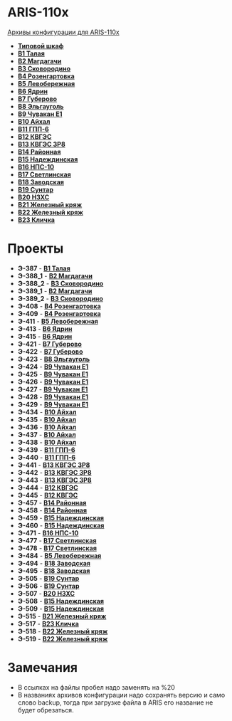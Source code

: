 ARIS-110x
=========

[Архивы конфигурации для ARIS-110x](https://confluence.prosyst.ru/pages/viewpage.action?pageId=71600433)

- **[Типовой шкаф](Типовой%20шкаф/README.md)**
- **[B1 Талая](B1%20Талая/README.md)**
- **[B2 Магдагачи](B2%20Магдагачи/README.md)**
- **[B3 Сковородино](B3%20Сковородино/README.md)**
- **[B4 Розенгартовка](B4%20Розенгартовка/README.md)**
- **[B5 Левобережная](B5%20Левобережная/README.md)**
- **[B6 Ядрин](B6%20Ядрин/README.md)**
- **[B7 Губерово](B7%Губерово/README.md)**
- **[B8 Эльгауголь](B8%20Эльгауголь/README.md)**
- **[B9 Чувакан E1](B9%20Чувакан%20E1/README.md)**
- **[B10 Айхал](B10%20Айхал/README.md)**
- **[B11 ГПП-6](B11%20ГПП-6/README.md)**
- **[B12 КВГЭС](B12%20КВГЭС/README.md)**
- **[B13 КВГЭС 3Р8](B13%20КВГЭС%203Р8/README.md)**
- **[B14 Районная](B14%20Районная/README.md)**
- **[B15 Надеждинская](B15%20Надеждинская/README.md)**
- **[B16 НПС-10](B16%20НПС-10/README.md)**
- **[B17 Светлинская](B17%20Светлинская/README.md)**
- **[B18 Заводская](B18%20Заводская/README.md)**
- **[B19 Сунтар](B19%20Сунтар/README.md)**
- **[B20 НЗХС](B20%20НЗХС/README.md)**
- **[B21 Железный кряж](B21%20Железный%20кряж/README.md)**
- **[B22 Железный кряж](B22%20Железный%20кряж/README.md)**
- **[B23 Кличка](B23%20Кличка/README.md)**


# Проекты

- **Э-387**      - **[B1 Талая](B1%20Талая/README.md)**
- **Э-388_1**    - **[B2 Магдагачи](B2%20Магдагачи/README.md)**
- **Э-388_2**    - **[B3 Сковородино](B3%20Сковородино/README.md)**
- **Э-389_1**    - **[B2 Магдагачи](B2%20Магдагачи/README.md)**
- **Э-389_2**    - **[B3 Сковородино](B3%20Сковородино/README.md)**
- **Э-408**      - **[B4 Розенгартовка](B4%20Розенгартовка/README.md)**
- **Э-409**      - **[B4 Розенгартовка](B4%20Розенгартовка/README.md)**
- **Э-411**      - **[B5 Левобережная](B5%20Левобережная/README.md)**
- **Э-413**      - **[B6 Ядрин](B6%20Ядрин/README.md)**
- **Э-415**      - **[B6 Ядрин](B6%20Ядрин/README.md)**
- **Э-421**      - **[B7 Губерово](B7%Губерово/README.md)**
- **Э-422**      - **[B7 Губерово](B7%Губерово/README.md)**
- **Э-423**      - **[B8 Эльгауголь](B8%Эльгауголь/README.md)**
- **Э-424**      - **[B9 Чувакан E1](B9%20Чувакан%20E1/README.md)**
- **Э-425**      - **[B9 Чувакан E1](B9%20Чувакан%20E1/README.md)**
- **Э-426**      - **[B9 Чувакан E1](B9%20Чувакан%20E1/README.md)**
- **Э-427**      - **[B9 Чувакан E1](B9%20Чувакан%20E1/README.md)**
- **Э-428**      - **[B9 Чувакан E1](B9%20Чувакан%20E1/README.md)**
- **Э-429**      - **[B9 Чувакан E1](B9%20Чувакан%20E1/README.md)**
- **Э-434**      - **[B10 Айхал](B10%20Айхал/README.md)**
- **Э-435**      - **[B10 Айхал](B10%20Айхал/README.md)**
- **Э-436**      - **[B10 Айхал](B10%20Айхал/README.md)**
- **Э-437**      - **[B10 Айхал](B10%20Айхал/README.md)**
- **Э-438**      - **[B10 Айхал](B10%20Айхал/README.md)**
- **Э-439**      - **[B11 ГПП-6](B11%20ГПП-6/README.md)**
- **Э-440**      - **[B11 ГПП-6](B11%20ГПП-6/README.md)**
- **Э-441**      - **[B13 КВГЭС 3Р8](B13%20КВГЭС%203Р8/README.md)**
- **Э-442**      - **[B13 КВГЭС 3Р8](B13%20КВГЭС%203Р8/README.md)**
- **Э-443**      - **[B13 КВГЭС 3Р8](B13%20КВГЭС%203Р8/README.md)**
- **Э-444**      - **[B12 КВГЭС](B12%20КВГЭС/README.md)**
- **Э-445**      - **[B12 КВГЭС](B12%20КВГЭС/README.md)**
- **Э-457**      - **[B14 Районная](B14%20Районная/README.md)**
- **Э-458**      - **[B14 Районная](B14%20Районная/README.md)**
- **Э-459**      - **[B15 Надеждинская](B15%20Надеждинская/README.md)**
- **Э-460**      - **[B15 Надеждинская](B15%20Надеждинская/README.md)**
- **Э-471**      - **[B16 НПС-10](B16%20НПС-10/README.md)**
- **Э-477**      - **[B17 Светлинская](B17%20Светлинская/README.md)**
- **Э-478**      - **[B17 Светлинская](B17%20Светлинская/README.md)**
- **Э-484**      - **[B5 Левобережная](B5%20Левобережная/README.md)**
- **Э-494**      - **[B18 Заводская](B18%20Заводская/README.md)**
- **Э-495**      - **[B18 Заводская](B18%20Заводская/README.md)**
- **Э-505**      - **[B19 Сунтар](B19%20Сунтар/README.md)**
- **Э-506**      - **[B19 Сунтар](B19%20Сунтар/README.md)**
- **Э-507**      - **[B20 НЗХС](B20%20НЗХС/README.md)**
- **Э-508**      - **[B15 Надеждинская](B15%20Надеждинская/README.md)**
- **Э-509**      - **[B15 Надеждинская](B15%20Надеждинская/README.md)**
- **Э-515**      - **[B21 Железный кряж](B21%20Железный%20кряж/README.md)**
- **Э-517**      - **[B23 Кличка](B23%20Кличка/README.md)**
- **Э-518**      - **[B22 Железный кряж](B22%20Железный%20кряж/README.md)**
- **Э-519**      - **[B22 Железный кряж](B22%20Железный%20кряж/README.md)**


# Замечания

- В ссылках на файлы пробел надо заменять на %20
- В названиях архивов конфигурации надо сохранять версию и само слово backup, тогда при загрузке файла в ARIS его название не будет обрезаться.


